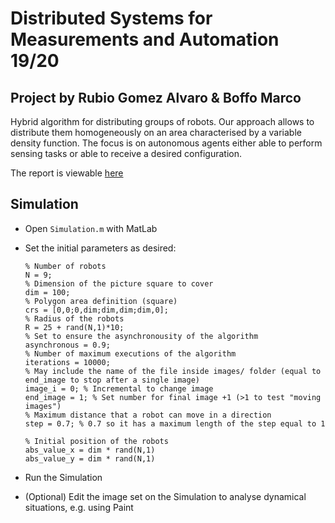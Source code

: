 # Distributed Systems for Measurements and Automation 19/20

## Project by Rubio Gomez Alvaro & Boffo Marco
Hybrid algorithm for distributing groups of robots. 
Our approach allows to distribute them homogeneously on an area characterised by a variable density function. 
The focus is on autonomous agents either able to perform sensing tasks or able to receive a desired configuration.

The report is viewable [here](https://www.overleaf.com/read/dbcvtpjtrzcf)

## Simulation

 - Open ```Simulation.m``` with MatLab

 - Set the initial parameters as desired:
    ```
    % Number of robots
    N = 9; 
    % Dimension of the picture square to cover
    dim = 100; 
    % Polygon area definition (square)
    crs = [0,0;0,dim;dim,dim;dim,0]; 
    % Radius of the robots
    R = 25 + rand(N,1)*10; 
    % Set to ensure the asynchronousity of the algorithm 
    asynchronous = 0.9;   
    % Number of maximum executions of the algorithm
    iterations = 10000; 
    % May include the name of the file inside images/ folder (equal to end_image to stop after a single image)
    image_i = 0; % Incremental to change image
    end_image = 1; % Set number for final image +1 (>1 to test "moving images")
    % Maximum distance that a robot can move in a direction
    step = 0.7; % 0.7 so it has a maximum length of the step equal to 1

    % Initial position of the robots
    abs_value_x = dim * rand(N,1)
    abs_value_y = dim * rand(N,1)
    ```

 - Run the Simulation

 - (Optional) Edit the image set on the Simulation to analyse dynamical situations, e.g. using Paint
